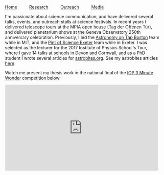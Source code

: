[Home](index) &emsp; &emsp; [Research](research) &emsp; &emsp; [Outreach](outreach) &emsp; &emsp; [Media](media)
&emsp;


I'm passionate about science communication, and have delivered several talks, events, and outreach stalls at science festivals. In recent years I delivered telescope tours at the MPIA open house (Tag der Offenen Tür), and delivered planetarium shows at the Geneva Observatory 250th anniversary celebration. Previously, I led the [Astronomy on Tap Boston](https://www.facebook.com/aotboston/) team while in MIT, and the [Pint of Science Exeter](https://pintofscience.co.uk/events/exeter) team while in Exeter. I was selected as the lecturer for the 2017 Institute of Physics School's Tour, where I gave 14 talks at schools in Devon and Cornwall, and as a PhD student I wrote several articles for [astrobites.org](https://astrobites.org). See my astrobites articles [here](https://astrobites.org/author/ematthews/).

Watch me present my thesis work in the national final of the [IOP 3 Minute Wonder](https://www.iop.org/activity/3-minute-wonder/page_60438.html#gref) competition below:

<iframe width="500" height="281" src="https://www.youtube.com/embed/UDVLm8WPB8U" frameborder="0" allow="accelerometer; autoplay; encrypted-media; gyroscope; picture-in-picture" allowfullscreen></iframe>
